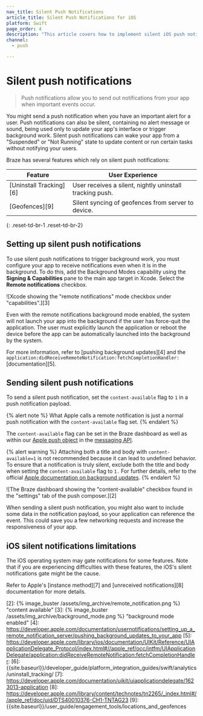 ```yaml
---
nav_title: Silent Push Notifications
article_title: Silent Push Notifications for iOS
platform: Swift
page_order: 4
description: "This article covers how to implement silent iOS push notifications for the Swift SDK."
channel:
  - push

---
```


# Silent push notifications

> Push notifications allow you to send out notifications from your app when important events occur. 

You might send a push notification when you have an important alert for a user. Push notifications can also be silent, containing no alert message or sound, being used only to update your app's interface or trigger background work. Silent push notifications can wake your app from a "Suspended" or "Not Running" state to update content or run certain tasks without notifying your users.

Braze has several features which rely on silent push notifications:

|Feature|User Experience|
|---|---|
|[Uninstall Tracking][6] | User receives a silent, nightly uninstall tracking push.|
|[Geofences][9] | Silent syncing of geofences from server to device.|
{: .reset-td-br-1 .reset-td-br-2}

## Setting up silent push notifications

To use silent push notifications to trigger background work, you must configure your app to receive notifications even when it is in the background. To do this, add the Background Modes capability using the **Signing & Capabilities** pane to the main app target in Xcode. Select the **Remote notifications** checkbox.

![Xcode showing the "remote notifications" mode checkbox under "capabilities".][3]

Even with the remote notifications background mode enabled, the system will not launch your app into the background if the user has force-quit the application. The user must explicitly launch the application or reboot the device before the app can be automatically launched into the background by the system.

For more information, refer to [pushing background updates][4] and the `application:didReceiveRemoteNotification:fetchCompletionHandler:` [documentation][5].

## Sending silent push notifications

To send a silent push notification, set the `content-available` flag to `1` in a push notification payload. 

{% alert note %}
What Apple calls a remote notification is just a normal push notification with the `content-available` flag set.
{% endalert %}

The `content-available` flag can be set in the Braze dashboard as well as within our [Apple push object]({{site.baseurl}}/api/objects_filters/messaging/apple_object/) in the [messaging API][1].

{% alert warning %}
Attaching both a title and body with `content-available=1` is not recommended because it can lead to undefined behavior. To ensure that a notification is truly silent, exclude both the title and body when setting the `content-available` flag to `1.` For further details, refer to the official [Apple documentation on background updates](https://developer.apple.com/documentation/usernotifications/setting_up_a_remote_notification_server/pushing_background_updates_to_your_app).
{% endalert %}

![The Braze dashboard showing the "content-available" checkbox found in the "settings" tab of the push composer.][2]

When sending a silent push notification, you might also want to include some data in the notification payload, so your application can reference the event. This could save you a few networking requests and increase the responsiveness of your app.

## iOS silent notifications limitations

The iOS operating system may gate notifications for some features. Note that if you are experiencing difficulties with these features, the iOS's silent notifications gate might be the cause.

Refer to Apple's [instance method][7] and [unreceived notifications][8] documentation for more details.

[1]: {{site.baseurl}}/api/endpoints/messaging/
[2]: {% image_buster /assets/img_archive/remote_notification.png %} "content available"
[3]: {% image_buster /assets/img_archive/background_mode.png %} "background mode enabled"
[4]: https://developer.apple.com/documentation/usernotifications/setting_up_a_remote_notification_server/pushing_background_updates_to_your_app
[5]: https://developer.apple.com/library/ios/documentation/UIKit/Reference/UIApplicationDelegate_Protocol/index.html#//apple_ref/occ/intfm/UIApplicationDelegate/application:didReceiveRemoteNotification:fetchCompletionHandler:
[6]: {{site.baseurl}}/developer_guide/platform_integration_guides/swift/analytics/uninstall_tracking/
[7]: https://developer.apple.com/documentation/uikit/uiapplicationdelegate/1623013-application
[8]: https://developer.apple.com/library/content/technotes/tn2265/_index.html#//apple_ref/doc/uid/DTS40010376-CH1-TNTAG23
[9]: {{site.baseurl}}/user_guide/engagement_tools/locations_and_geofences